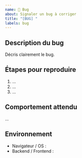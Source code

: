 ```yaml
---
name: 🐞 Bug
about: Signaler un bug à corriger
title: "[BUG] "
labels: bug
---
```


## Description du bug
Décris clairement le bug.

## Étapes pour reproduire
1. ...
2. ...
3. ...

## Comportement attendu
...

## Environnement
- Navigateur / OS :
- Backend / Frontend :
